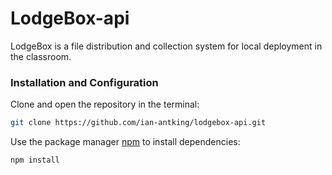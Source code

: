 # LodgeBox-api
LodgeBox is a file distribution and collection system for local deployment in the classroom. 

### Installation and Configuration

Clone and open the repository in the terminal:

```bash
git clone https://github.com/ian-antking/lodgebox-api.git
```

Use the package manager [npm](https://www.npmjs.com/) to install dependencies: 

```bash
npm install
```
